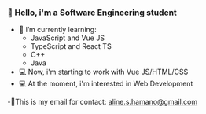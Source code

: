 ### 🦋 Hello, i'm a Software Engineering student 
- 📖 I’m currently learning:
   - JavaScript and Vue JS
   - TypeScript and React TS
   - C++
   - Java
- 💻 Now, i'm starting to work with Vue JS/HTML/CSS 
- 💻 At the moment, i'm interested in Web Development 
   
-🌻This is my email for contact: aline.s.hamano@gmail.com
